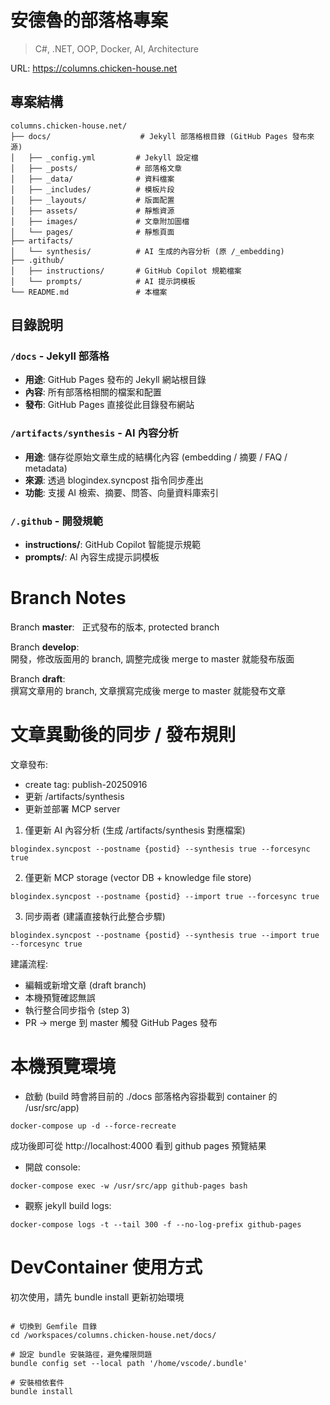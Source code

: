 # 安德魯的部落格專案

> C#, .NET, OOP, Docker, AI, Architecture

URL: https://columns.chicken-house.net

## 專案結構

```
columns.chicken-house.net/
├── docs/                    # Jekyll 部落格根目錄 (GitHub Pages 發布來源)
│   ├── _config.yml         # Jekyll 設定檔
│   ├── _posts/             # 部落格文章
│   ├── _data/              # 資料檔案
│   ├── _includes/          # 模板片段
│   ├── _layouts/           # 版面配置
│   ├── assets/             # 靜態資源
│   ├── images/             # 文章附加圖檔
│   └── pages/              # 靜態頁面
├── artifacts/
│   └── synthesis/          # AI 生成的內容分析 (原 /_embedding)
├── .github/
│   ├── instructions/       # GitHub Copilot 規範檔案
│   └── prompts/            # AI 提示詞模板
└── README.md               # 本檔案
```

## 目錄說明

### `/docs` - Jekyll 部落格
- **用途**: GitHub Pages 發布的 Jekyll 網站根目錄
- **內容**: 所有部落格相關的檔案和配置
- **發布**: GitHub Pages 直接從此目錄發布網站

### `/artifacts/synthesis` - AI 內容分析
- **用途**: 儲存從原始文章生成的結構化內容 (embedding / 摘要 / FAQ / metadata)
- **來源**: 透過 blogindex.syncpost 指令同步產出
- **功能**: 支援 AI 檢索、摘要、問答、向量資料庫索引

### `/.github` - 開發規範
- **instructions/**: GitHub Copilot 智能提示規範
- **prompts/**: AI 內容生成提示詞模板



# Branch Notes

Branch **master**:  
正式發布的版本, protected branch

Branch **develop**:  
開發，修改版面用的 branch, 調整完成後 merge to master 就能發布版面

Branch **draft**:  
撰寫文章用的 branch, 文章撰寫完成後 merge to master 就能發布文章


# 文章異動後的同步 / 發布規則

文章發布:
- create tag: publish-20250916
- 更新 /artifacts/synthesis
- 更新並部署 MCP server


1. 僅更新 AI 內容分析 (生成 /artifacts/synthesis 對應檔案)
```
blogindex.syncpost --postname {postid} --synthesis true --forcesync true
```

2. 僅更新 MCP storage (vector DB + knowledge file store)
```
blogindex.syncpost --postname {postid} --import true --forcesync true
```

3. 同步兩者 (建議直接執行此整合步驟)
```
blogindex.syncpost --postname {postid} --synthesis true --import true --forcesync true
```



建議流程:
- 編輯或新增文章 (draft branch)
- 本機預覽確認無誤
- 執行整合同步指令 (step 3)
- PR -> merge 到 master 觸發 GitHub Pages 發布

# 本機預覽環境

* 啟動 (build 時會將目前的 ./docs 部落格內容掛載到 container 的 /usr/src/app)

```
docker-compose up -d --force-recreate
```


成功後即可從 http://localhost:4000 看到 github pages 預覽結果


* 開啟 console:
```
docker-compose exec -w /usr/src/app github-pages bash
```

* 觀察 jekyll build logs:
```
docker-compose logs -t --tail 300 -f --no-log-prefix github-pages
```


# DevContainer 使用方式

初次使用，請先 bundle install 更新初始環境

```shell

# 切換到 Gemfile 目錄
cd /workspaces/columns.chicken-house.net/docs/

# 設定 bundle 安裝路徑，避免權限問題
bundle config set --local path '/home/vscode/.bundle'

# 安裝相依套件
bundle install

```